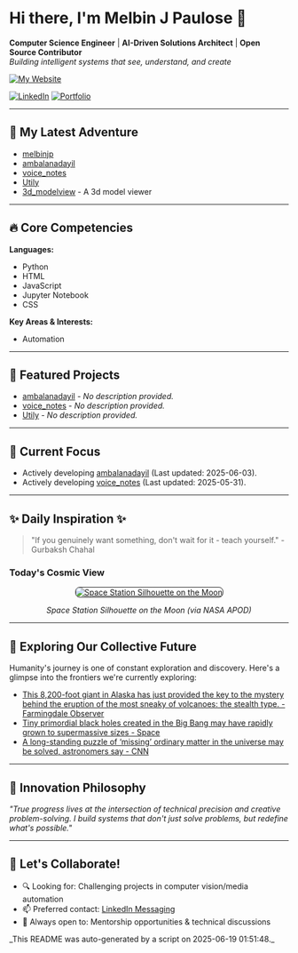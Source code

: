 # Hi there, I'm Melbin J Paulose 👋
**Computer Science Engineer** | **AI-Driven Solutions Architect** | **Open Source Contributor**  
*Building intelligent systems that see, understand, and create*

[![My Website](https://img.shields.io/badge/Website-wecanuseai.com-brightgreen?style=flat)](https://wecanuseai.com)

[![LinkedIn](https://img.shields.io/badge/LinkedIn-Connect%20Professionally-blue?style=flat&logo=linkedin)](https://www.linkedin.com/in/melbinjpaulose)
[![Portfolio](https://img.shields.io/badge/Portfolio-See%20My%20Work-important)](https://melbinjp.github.io/Utily/)

---

## 🚀 My Latest Adventure

<!-- REPO_LIST_START -->
* [melbinjp](https://github.com/melbinjp/melbinjp)
* [ambalanadayil](https://github.com/melbinjp/ambalanadayil)
* [voice_notes](https://github.com/melbinjp/voice_notes)
* [Utily](https://github.com/melbinjp/Utily)
* [3d_modelview](https://github.com/melbinjp/3d_modelview) - A 3d model viewer
<!-- REPO_LIST_END -->

---

## 🔥 Core Competencies

<!-- CORE_COMPETENCIES_START -->
**Languages:**
* Python
* HTML
* JavaScript
* Jupyter Notebook
* CSS

**Key Areas & Interests:**
* Automation
<!-- CORE_COMPETENCIES_END -->

---

## 🚀 Featured Projects

<!-- FEATURED_PROJECTS_START -->
* [ambalanadayil](https://github.com/melbinjp/ambalanadayil) - _No description provided._
* [voice_notes](https://github.com/melbinjp/voice_notes) - _No description provided._
* [Utily](https://github.com/melbinjp/Utily) - _No description provided._
<!-- FEATURED_PROJECTS_END -->

---

## 📌 Current Focus

<!-- CURRENT_FOCUS_START -->
* Actively developing [ambalanadayil](https://github.com/melbinjp/ambalanadayil) (Last updated: 2025-06-03).
* Actively developing [voice_notes](https://github.com/melbinjp/voice_notes) (Last updated: 2025-05-31).
<!-- CURRENT_FOCUS_END -->

---

## ✨ Daily Inspiration ✨

<!-- INSPIRATION_START -->
> "If you genuinely want something, don't wait for it - teach yourself." - Gurbaksh Chahal

### Today's Cosmic View


<p align="center">
  <a href="https://apod.nasa.gov/apod/image/2506/IssMoon_Holland_1063.jpg" target="_blank">
    <img src="https://apod.nasa.gov/apod/image/2506/IssMoon_Holland_1063.jpg" alt="Space Station Silhouette on the Moon" border="1" style="max-width: 100%; height: auto; border-radius: 8px;">
  </a>
</p>
<p align="center"><em>Space Station Silhouette on the Moon (via NASA APOD)</em></p>

<!-- INSPIRATION_END -->

---

## 🌌 Exploring Our Collective Future

Humanity's journey is one of constant exploration and discovery. Here's a glimpse into the frontiers we're currently exploring:

<!-- FUTURE_INSIGHTS_START -->
* [This 8,200-foot giant in Alaska has just provided the key to the mystery behind the eruption of the most sneaky of volcanoes: the stealth type. - Farmingdale Observer](https://farmingdale-observer.com/2025/06/17/this-8200-foot-giant-in-alaska-has-just-provided-the-key-to-the-mystery-behind-the-eruption-of-the-most-sneaky-of-volcanoes-the-stealth-type/)
* [Tiny primordial black holes created in the Big Bang may have rapidly grown to supermassive sizes - Space](https://www.space.com/astronomy/black-holes/tiny-primordial-black-holes-created-in-the-big-bang-may-have-rapidly-grown-to-supermassive-sizes)
* [A long-standing puzzle of ‘missing’ ordinary matter in the universe may be solved, astronomers say - CNN](https://www.cnn.com/2025/06/16/science/fast-radio-bursts-missing-matter)
<!-- FUTURE_INSIGHTS_END -->

---

## 💬 Innovation Philosophy

*"True progress lives at the intersection of technical precision and creative problem-solving. I build systems that don't just solve problems, but redefine what's possible."*

---

## 🤝 Let's Collaborate!

- 🔍 Looking for: Challenging projects in computer vision/media automation
- 📫 Preferred contact: [LinkedIn Messaging](https://www.linkedin.com/in/melbinjpaulose)
- 🌱 Always open to: Mentorship opportunities & technical discussions

<!-- TIMESTAMP -->_This README was auto-generated by a script on 2025-06-19 01:51:48._<!-- /TIMESTAMP -->
